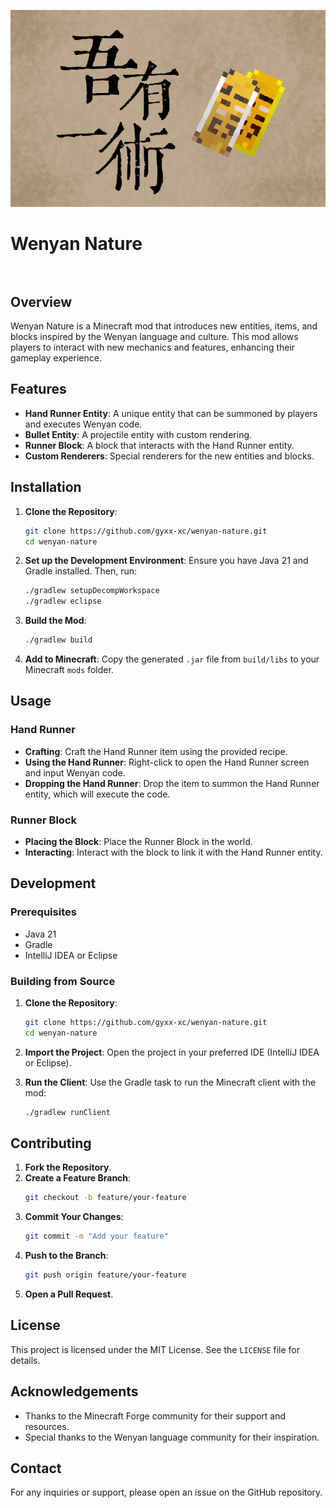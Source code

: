 <p><img src="./title.png" alt="Logo" width="720"></p>

<h1>Wenyan Nature  <br>
    <br>
</h1>

## Overview

Wenyan Nature is a Minecraft mod that introduces new entities, items, and blocks inspired by the Wenyan language and culture. This mod allows players to interact with new mechanics and features, enhancing their gameplay experience.

## Features

- **Hand Runner Entity**: A unique entity that can be summoned by players and executes Wenyan code.
- **Bullet Entity**: A projectile entity with custom rendering.
- **Runner Block**: A block that interacts with the Hand Runner entity.
- **Custom Renderers**: Special renderers for the new entities and blocks.

## Installation

1. **Clone the Repository**:
    ```sh
    git clone https://github.com/gyxx-xc/wenyan-nature.git
    cd wenyan-nature
    ```

2. **Set up the Development Environment**:
   Ensure you have Java 21 and Gradle installed. Then, run:
    ```sh
    ./gradlew setupDecompWorkspace
    ./gradlew eclipse
    ```

3. **Build the Mod**:
    ```sh
    ./gradlew build
    ```

4. **Add to Minecraft**:
   Copy the generated `.jar` file from `build/libs` to your Minecraft `mods` folder.

## Usage

### Hand Runner

- **Crafting**: Craft the Hand Runner item using the provided recipe.
- **Using the Hand Runner**: Right-click to open the Hand Runner screen and input Wenyan code.
- **Dropping the Hand Runner**: Drop the item to summon the Hand Runner entity, which will execute the code.

### Runner Block

- **Placing the Block**: Place the Runner Block in the world.
- **Interacting**: Interact with the block to link it with the Hand Runner entity.

## Development

### Prerequisites

- Java 21
- Gradle
- IntelliJ IDEA or Eclipse

### Building from Source

1. **Clone the Repository**:
    ```sh
    git clone https://github.com/gyxx-xc/wenyan-nature.git
    cd wenyan-nature
    ```

2. **Import the Project**:
   Open the project in your preferred IDE (IntelliJ IDEA or Eclipse).

3. **Run the Client**:
   Use the Gradle task to run the Minecraft client with the mod:
    ```sh
    ./gradlew runClient
    ```

## Contributing

1. **Fork the Repository**.
2. **Create a Feature Branch**:
    ```sh
    git checkout -b feature/your-feature
    ```
3. **Commit Your Changes**:
    ```sh
    git commit -m "Add your feature"
    ```
4. **Push to the Branch**:
    ```sh
    git push origin feature/your-feature
    ```
5. **Open a Pull Request**.

## License

This project is licensed under the MIT License. See the `LICENSE` file for details.

## Acknowledgements

- Thanks to the Minecraft Forge community for their support and resources.
- Special thanks to the Wenyan language community for their inspiration.

## Contact

For any inquiries or support, please open an issue on the GitHub repository.